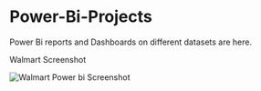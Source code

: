 # Power-Bi-Projects
Power Bi reports and Dashboards on different datasets are here.



Walmart Screenshot

![Walmart Power bi Screenshot](https://user-images.githubusercontent.com/111626329/213458594-30ee0f27-a709-4326-bb72-a34e546368f3.png)

